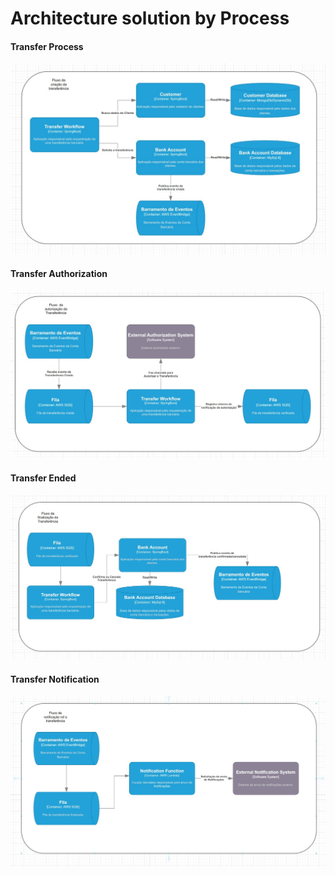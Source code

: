# Architecture solution by Process

#### Transfer Process
![transfer-process](img/transfer-process.jpeg)

#### Transfer Authorization
![transfer-process](img/transfer-authorization-process.jpeg)

#### Transfer Ended
![transfer-process](img/transfer-ended-process.jpeg)

#### Transfer Notification
![transfer-process](img/transfer-notification-process.jpeg)

